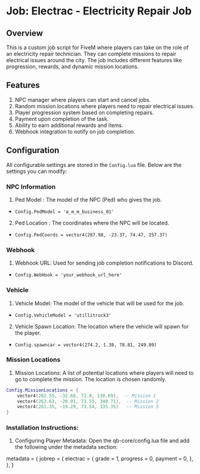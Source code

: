 # Job: Electrac - Electricity Repair Job

## Overview
This is a custom job script for FiveM where players can take on the role of an electricity repair technician. They can complete missions to repair electrical issues around the city. The job includes different features like progression, rewards, and dynamic mission locations.

## Features
1. NPC manager where players can start and cancel jobs.
2. Random mission locations where players need to repair electrical issues.
3. Player progression system based on completing repairs.
4. Payment upon completion of the task.
5. Ability to earn additional rewards and items.
6. Webhook integration to notify on job completion.

## Configuration

All configurable settings are stored in the `Config.lua` file. Below are the settings you can modify:

### NPC Information
1. Ped Model : The model of the NPC (Ped) who gives the job.
  - `Config.PedModel = 'a_m_m_business_01'`
2. Ped Location : The coordinates where the NPC will be located.
  - `Config.PedCoords = vector4(287.98, -23.37, 74.47, 257.37)`

### Webhook
1. Webhook URL: Used for sending job completion notifications to Discord.
  - `Config.WebHook = 'your_webhook_url_here'`

### Vehicle
1. Vehicle Model: The model of the vehicle that will be used for the job.
  - `Config.VehicleModel = 'utillitruck3'`
2. Vehicle Spawn Location: The location where the vehicle will spawn for the player.
  - `Config.spawncar = vector4(274.2, 1.38, 78.81, 249.89)`

### Mission Locations
1. Mission Locations: A list of potential locations where players will need to go to complete the mission. The location is chosen randomly.

  ```lua
  Config.MissionLocations = {
      vector4(282.55, -32.66, 72.8, 138.69),  -- Mission 1
      vector4(263.63, -20.01, 73.55, 340.71),  -- Mission 2
      vector4(261.35, -19.29, 73.54, 335.35)   -- Mission 3
  }
   ```

### Installation Instructions:

1. Configuring Player Metadata:
Open the qb-core/config.lua file and add the following under the metadata section:

metadata = {
    jobrep = {
        electrac = {
            grade = 1,
            progress = 0,
            payment = 0,
        },
    },
}
